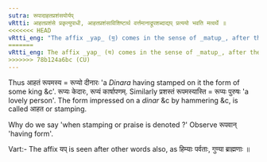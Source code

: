```yaml
---
sutra: रूपादाहतप्रशंसयोर्यप्
vRtti: आहतप्रशंसे प्रकृत्युपाधी, आहतप्रशंसाविशिष्टार्थ वर्त्तमानाद्रूपशब्दाद्यप् प्रत्ययो भवति मत्वर्थे ॥
<<<<<<< HEAD
vRtti_eng: "The affix _yap_ (य॒॒) comes in the sense of _matup_, after the words _rupa_, when stamping (coining) or praise is denoted."
=======
vRtti_eng: The affix _yap_ (य) comes in the sense of _matup_, after the words _rupa_, when stamping (coining) or praise is denoted.
>>>>>>> 78b124a6bc (CU)
---
```

Thus आहतं रूपमस्य = रूप्यो दीनारः 'a _Dinara_ having stamped on it the form of some king &c'. रूप्यः केदारः, रूप्यं कार्षापणम्. Similarly प्रशस्तं रूपमस्यास्ति = रूप्यः पुरुषः 'a lovely person'. The form impressed on a _dinar_ &c by hammering &c, is called आहत or stamping.

Why do we say 'when stamping or praise is denoted ?' Observe रूपवान् 'having form'.

Vart:- The affix यप् is seen after other words also, as हिम्याः पर्वताः, गुण्या ब्राह्मणाः ॥
